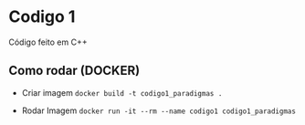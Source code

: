 # Codigo 1
Código feito em C++

## Como rodar (DOCKER)
- Criar imagem
`
docker build -t codigo1_paradigmas .
`

- Rodar Imagem
`
docker run -it --rm --name codigo1 codigo1_paradigmas
`